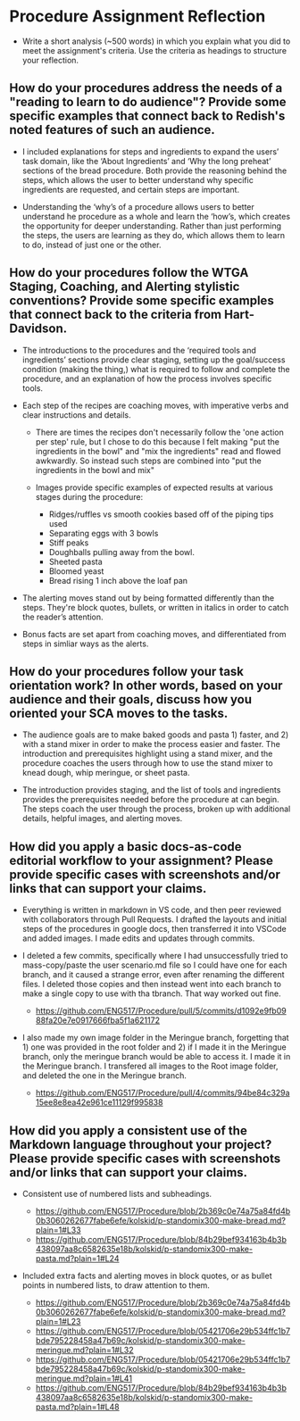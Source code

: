 # Procedure Assignment Reflection

* Write a short analysis (~500 words) in which you explain what you did to meet the assignment's criteria. Use the criteria as headings to structure your reflection.

## How do your procedures address the needs of a "reading to learn to do audience"? Provide some specific examples that connect back to Redish's noted features of such an audience.
* I included explanations for steps and ingredients to expand the users’ task domain, like the ‘About Ingredients’ and ‘Why the long preheat’ sections of the bread procedure. Both provide the reasoning behind the steps, which allows the user to better understand why specific ingredients are requested, and certain steps are important.

* Understanding the ‘why’s of a procedure allows users to better understand he procedure as a whole and learn the ‘how’s, which creates the opportunity for deeper understanding. Rather than just performing the steps, the users are learning as they do, which allows them to learn to do, instead of just one or the other.


## How do your procedures follow the WTGA Staging, Coaching, and Alerting stylistic conventions? Provide some specific examples that connect back to the criteria from Hart-Davidson.
* The introductions to the procedures and the ‘required tools and ingredients’ sections provide clear staging, setting up the goal/success condition (making the thing,) what is required to follow and complete the procedure, and an explanation of how the process involves specific tools. 

* Each step of the recipes are coaching moves, with imperative verbs and clear instructions and details.

  * There are times the recipes don't necessarily follow the 'one action per step' rule, but I chose to do this because I felt making "put the ingredients in the bowl" and "mix the ingredients" read and flowed awkwardly. So instead such steps are combined into "put the ingredients in the bowl and mix"

  * Images provide specific examples of expected results at various stages during the procedure:
    * Ridges/ruffles vs smooth cookies based off of the piping tips used
    * Separating eggs with 3 bowls
    * Stiff peaks
    * Doughballs pulling away from the bowl.
    * Sheeted pasta
    * Bloomed yeast
    * Bread rising 1 inch above the loaf pan

* The alerting moves stand out by being formatted differently than the steps. They're block quotes, bullets, or written in italics in order to catch the reader’s attention.

* Bonus facts are set apart from coaching moves, and differentiated from steps in simliar ways as the alerts.


## How do your procedures follow your task orientation work? In other words, based on your audience and their goals, discuss how you oriented your SCA moves to the tasks.
* The audience goals are to make baked goods and pasta 1) faster, and 2) with a stand mixer in order to make the process easier and faster. The introduction and prerequisites highlight using a stand mixer, and the procedure coaches the users through how to use the stand mixer to knead dough, whip meringue, or sheet pasta.

* The introduction provides staging, and the list of tools and ingredients provides the prerequisites needed before the procedure at can begin. The steps coach the user through the process, broken up with additional details, helpful images, and alerting moves.


## How did you apply a basic docs-as-code editorial workflow to your assignment? Please provide specific cases with screenshots and/or links that can support your claims.
* Everything is written in markdown in VS code, and then peer reviewed with collaborators through Pull Requests. I drafted the layouts and initial steps of the procedures in google docs, then transferred it into VSCode and added images. I made edits and updates through commits. 

* I deleted a few commits, specifically where I had unsuccessfully tried to mass-copy/paste the user scenario.md file so I could have one for each branch, and it caused a strange error, even after renaming the different files. I deleted those copies and then instead went into each branch to make a single copy to use with tha tbranch. That way worked out fine.
  * https://github.com/ENG517/Procedure/pull/5/commits/d1092e9fb0988fa20e7e0917666fba5f1a621172

* I also made my own image folder in the Meringue branch, forgetting that 1) one was provided in the root folder and 2) if I made it in the Meringue branch, only the meringue branch would be able to access it. I made it in the Meringue branch. I transfered all images to the Root image folder, and deleted the one in the Meringue branch.
  * https://github.com/ENG517/Procedure/pull/4/commits/94be84c329a15ee8e8ea42e961ce11129f995838


## How did you apply a consistent use of the Markdown language throughout your project? Please provide specific cases with screenshots and/or links that can support your claims.
* Consistent use of numbered lists and subheadings. 
  * https://github.com/ENG517/Procedure/blob/2b369c0e74a75a84fd4b0b3060262677fabe6efe/kolskid/p-standomix300-make-bread.md?plain=1#L33
  * https://github.com/ENG517/Procedure/blob/84b29bef934163b4b3b438097aa8c6582635e18b/kolskid/p-standomix300-make-pasta.md?plain=1#L24


* Included extra facts and alerting moves in block quotes, or as bullet points in numbered lists, to draw attention to them.
  * https://github.com/ENG517/Procedure/blob/2b369c0e74a75a84fd4b0b3060262677fabe6efe/kolskid/p-standomix300-make-bread.md?plain=1#L23
  * https://github.com/ENG517/Procedure/blob/05421706e29b534ffc1b7bde795228458a47b69c/kolskid/p-standomix300-make-meringue.md?plain=1#L32
  * https://github.com/ENG517/Procedure/blob/05421706e29b534ffc1b7bde795228458a47b69c/kolskid/p-standomix300-make-meringue.md?plain=1#L41
  * https://github.com/ENG517/Procedure/blob/84b29bef934163b4b3b438097aa8c6582635e18b/kolskid/p-standomix300-make-pasta.md?plain=1#L48

